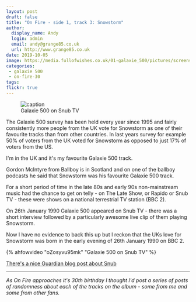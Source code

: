 ```yaml
---
layout: post
draft: false
title: "On Fire - side 1, track 3: Snowstorm"
author:
  display_name: Andy
  login: admin
  email: andy@grange85.co.uk
  url: http://www.grange85.co.uk
date: 2019-10-05
image: https://media.fullofwishes.co.uk/01-galaxie_500/pictures/screenshot-galaxie-500-snub.jpg
categories:
 - galaxie 500
 - on-fire-30
tags:
flickr: true
---
```

<figure class="caption aligncenter"><img src="https://media.fullofwishes.co.uk/01-galaxie_500/pictures/screenshot-galaxie-500-snub.jpg" alt="caption" /><figcaption class="caption-text">Galaxie 500 on Snub TV</figcaption></figure>
The Galaxie 500 survey has been held every year since 1995 and fairly consistently more people from the UK vote for Snowstorm as one of their favourite tracks than from other countries. In last years survey for example 50% of voters from the UK voted for Snowstorm as opposed to just 17% of voters from the US.

I'm in the UK and it's my favourite Galaxie 500 track.

Gordon McIntyre from Ballboy is in Scotland and on one of the ballboy podcasts he said that Snowstorm was his favourite Galaxie 500 track.

For a short period of time in the late 80s and early 90s non-mainstream music had the chance to get on telly - on The Late Show, or Rapido or Snub TV - these were shows on a national terrestrial TV station (BBC 2).

On 26th January 1990 Galaxie 500 appeared on Snub TV - there was a short interview followed by a particularly awesome live clip of them playing Snowstorm. 

Now I have no evidence to back this up but I reckon that the UKs love for Snowstorm was born in the early evening of 26th January 1990 on BBC 2.

{% ahfowvideo "oZosyvu95mk" "Galaxie 500 on Snub TV" %}

<a href="https://www.theguardian.com/music/musicblog/2017/jun/06/snub-tv-cult-80s-music-show-unearthed-underground">There's a nice Guardian blog post about Snub</a>

---

_As On Fire approaches it's 30th birthday I thought I'd post a series of posts of randomness about each of the tracks on the album - some from me and some from other fans._
